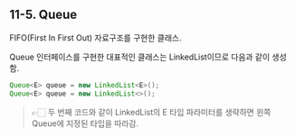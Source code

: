 ## 11-5. Queue


FIFO(First In First Out) 자료구조를 구현한 클래스.

Queue 인터페이스를 구현한 대표적인 클래스는 LinkedList이므로 다음과 같이 생성함.

```java
Queue<E> queue = new LinkedList<E>();
Queue<E> queue = new LinkedList<>();
```

> 👉🏻 두 번째 코드와 같이 LinkedList의 E 타입 파라미터를 생략하면 왼쪽 Queue에 지정된 타입을 따라감.